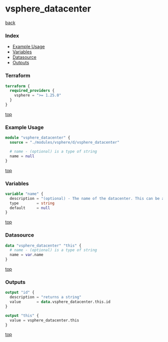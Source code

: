 # vsphere_datacenter

[back](../vsphere.md)

### Index

- [Example Usage](#example-usage)
- [Variables](#variables)
- [Datasource](#datasource)
- [Outputs](#outputs)

### Terraform

```terraform
terraform {
  required_providers {
    vsphere = ">= 1.25.0"
  }
}
```

[top](#index)

### Example Usage

```terraform
module "vsphere_datacenter" {
  source = "./modules/vsphere/d/vsphere_datacenter"

  # name - (optional) is a type of string
  name = null
}
```

[top](#index)

### Variables

```terraform
variable "name" {
  description = "(optional) - The name of the datacenter. This can be a name or path.\tCan be omitted if there is only one datacenter in your inventory."
  type        = string
  default     = null
}
```

[top](#index)

### Datasource

```terraform
data "vsphere_datacenter" "this" {
  # name - (optional) is a type of string
  name = var.name
}
```

[top](#index)

### Outputs

```terraform
output "id" {
  description = "returns a string"
  value       = data.vsphere_datacenter.this.id
}

output "this" {
  value = vsphere_datacenter.this
}
```

[top](#index)